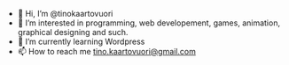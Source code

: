 - 👋 Hi, I’m @tinokaartovuori
- 👀 I’m interested in programming, web developement, games, animation, graphical designing and such.
- 🌱 I’m currently learning Wordpress
- 📫 How to reach me tino.kaartovuori@gmail.com

<!---
tinokaartovuori/tinokaartovuori is a ✨ special ✨ repository because its `README.md` (this file) appears on your GitHub profile.
You can click the Preview link to take a look at your changes.
--->
